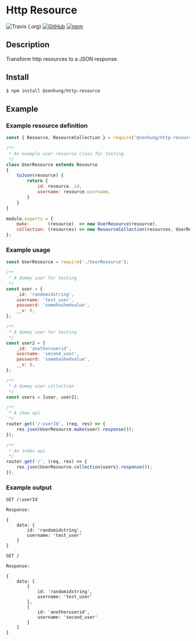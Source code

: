 # Http Resource

![Travis (.org)](https://img.shields.io/travis/senhungwong/http-resource.svg?style=flat-square)
[![GitHub](https://img.shields.io/github/license/senhungwong/http-resource.svg?style=flat-square)](https://opensource.org/licenses/MIT)
[![npm](https://img.shields.io/npm/v/@senhung/http-resource.svg?style=flat-square)](https://www.npmjs.com/package/@senhung/http-resource)

## Description

Transform http resources to a JSON response.

## Install

```bash
$ npm install @senhung/http-resource
```

## Example

### Example resource definition

```js
const { Resource, ResourceCollection } = require('@senhung/http-resource');

/**
 * An example user resource class for testing
 */
class UserResource extends Resource
{
    toJson(resource) {
        return {
            id: resource._id,
            username: resource.username,
        }
    }
}

module.exports = {
    make:       (resource)  => new UserResource(resource),
    collection: (resources) => new ResourceCollection(resources, UserResource),
};
```

### Example usage

```js
const UserResource = require('./UserResource');

/**
 * A dummy user for testing
 */
const user = {
    _id: 'randomidstring',
    username: 'test_user',
    password: 'somehashedvalue',
    __v: 0,
};

/**
 * A dummy user for testing
 */
const user2 = {
    _id: 'anotheruserid',
    username: 'second_user',
    password: 'somehashedvalue',
    __v: 0,
};

/**
 * A dummy user collection
 */
const users = [user, user2];

/**
 * A show api
 */
router.get('/:userId', (req, res) => {
    res.json(UserResource.make(user).response());
});

/**
 * An index api
 */
router.get('/', (req, res) => {
    res.json(UserResource.collection(users).response());
});
```

### Example output

```
GET /:userId

Response:

{
    data: {
        id: 'randomidstring',
        username: 'test_user'
    }
}
```

```
GET /

Response:

{
    data: [
        {
            id: 'randomidstring',
            username: 'test_user'
        },
        {
            id: 'anotheruserid',
            username: 'second_user'
        }
    ]
}
```

